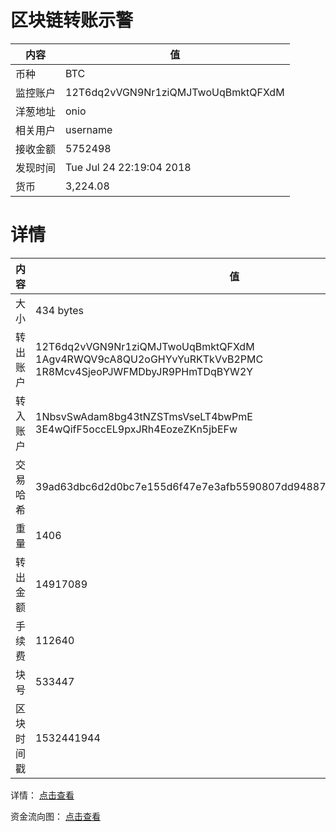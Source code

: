 ﻿# 区块链转账示警
|内容|值|
| ----- | ---- |
| 币种 | BTC |
|监控账户 | 12T6dq2vVGN9Nr1ziQMJTwoUqBmktQFXdM |
 |洋葱地址 | onio | 
 |相关用户 | username | 
|接收金额 | 5752498 |
|发现时间 |Tue Jul 24 22:19:04 2018|
|货币 |3,224.08 |


# 详情
|内容|值|
| ---  |  ----- |
|大小   | 434 bytes |
|转出账户 |  12T6dq2vVGN9Nr1ziQMJTwoUqBmktQFXdM<br/>  1Agv4RWQV9cA8QU2oGHYvYuRKTkVvB2PMC<br/>  1R8Mcv4SjeoPJWFMDbyJR9PHmTDqBYW2Y<br/>  |
|转入账户 |  1NbsvSwAdam8bg43tNZSTmsVseLT4bwPmE<br/>  3E4wQifF5occEL9pxJRh4EozeZKn5jbEFw<br/>  |
|交易哈希 | 39ad63dbc6d2d0bc7e155d6f47e7e3afb5590807dd94887ab5901106c502c587 |
|重量 | 1406 |
|转出金额 | 14917089 |
|手续费 | 112640 |
|块号 |533447|
|区块时间戳 | 1532441944 |


详情： [点击查看]( https://blockchain.info/tx/39ad63dbc6d2d0bc7e155d6f47e7e3afb5590807dd94887ab5901106c502c587)

资金流向图： [点击查看](https://blockchain.info/tree/362375646)